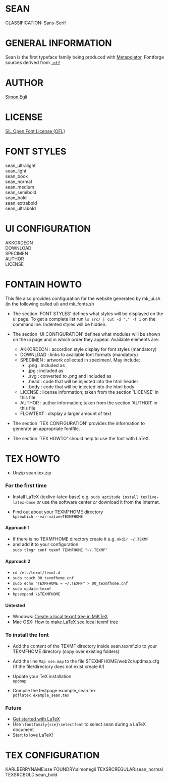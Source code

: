 SEAN
====
CLASSIFICATION: Sans-Serif


GENERAL INFORMATION
===================
Sean is the first typeface family being produced with [Metapolator](http://metapolator.com/).
Fontforge sources derived from [`.otf`](https://github.com/davelab6/font-metapolator-sean)


AUTHOR
======
[Simon Egli](http://www.simonegli.com/)


LICENSE
=======
[SIL Open Font License (OFL)](http://scripts.sil.org/OFL)


FONT STYLES
===========
sean_ultralight    
     sean_light    
sean_book    
sean_normal    
sean_medium    
sean_semibold    
sean_bold    
sean_extrabold    
sean_ultrabold   


UI CONFIGURATION
================
AKKORDEON    
DOWNLOAD     
SPECIMEN     
AUTHOR     
LICENSE     


FONTAIN HOWTO
=============
This file also provides configuration for the website generated by 
mk_ui.sh (in the following called ui) and mk_fonts.sh

- The section 'FONT STYLES' defines what styles will be displayed on the ui 
  page. To get a complete list run `ls src/ | cut -d "." -f 1` on the 
  commandline. Indented styles will be hidden.

- The section 'UI CONFIGURATION' defines what modules will be shown on the ui 
  page and in which order they appear. Available elements are:

  - AKKORDEON :  accordion style display for font styles (mandatory)
  - DOWNLOAD  :  links to available font formats (mandatory)
  - SPECIMEN  :  artwork collected in specimen/. May include:
    - .png    :  included as <img>
    - .jpg    :  included as <img>
    - .svg    :  converted to .png and included as <img>
    - .head   :  code that will be injected into the html header
    - .body   :  code that will be injected into the html body
  - LICENSE   :  license information; 
                 taken from the section 'LICENSE' in this file
  - AUTHOR    :  author information; 
                 taken from the section 'AUTHOR' in this file
  - FLOWTEXT  :  display a larger amount of text        

- The section 'TEX CONFIGURATION' provides the information 
  to generate an appropriate fontfile.

- The section 'TEX HOWTO' should help to use the font
  with LaTeX.


TEX HOWTO
=========

- Unzip sean.tex.zip

### For the first time

- Install LaTeX (texlive-latex-base)
  e.g. `sudo aptitude install texlive-latex-base`
 _or_ use the software center 
 _or_ download it from the internet.

- Find out about your TEXMFHOME directory    
 `kpsewhich --var-value=TEXMFHOME`    

#### Approach **1**

- If there is no TEXMFHOME directory create it 
  e.g. `mkdir ~/.TEXMF`
- and add it to your configuration    
 `sudo tlmgr conf texmf TEXMFHOME "~/.TEXMF"`    

#### Approach **2**

- `cd /etc/texmf/texmf.d`
- `sudo touch 00_texmfhome.cnf`
- `sudo echo "TEXMFHOME = ~/.TEXMF" > 00_texmfhome.cnf`
- `sudo update-texmf`
- `kpsexpand \$TEXMFHOME`

#### Untested

- Windows: [Create a local texmf tree in MiKTeX](http://tex.stackexchange.com/questions/69483/create-a-local-texmf-tree-in-miktex)
- Mac OSX: [How to make LaTeX see local texmf tree](http://tex.stackexchange.com/questions/30494/how-to-make-latex-see-local-texmf-tree)

### To install the font

- Add the content of the TEXMF directory inside 
  sean.texmf.zip to your TEXMFHOME directory
  (copy over existing folders)

- Add the line `Map sse.map` 
  to the file $TEXMFHOME/web2c/updmap.cfg
  (If the file/directory does not exist create it!)

- Update your TeX installation    
 `updmap`    

- Compile the testpage example_sean.tex    
 `pdflatex example_sean.tex`


### Future

- [Get started with LaTeX](http://en.wikibooks.org/wiki/LaTeX)
- Use `\fontfamily{sse}\selectfont` to select sean
  during a LaTeX document
- Start to love LaTeX!



TEX CONFIGURATION
=================
KARLBERRYNAME:sse
FOUNDRY:simonegli
TEXSRCREGULAR:sean_normal
TEXSRCBOLD:sean_bold
